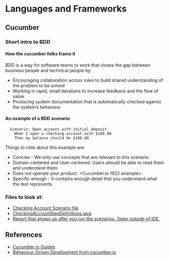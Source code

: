 # Languages and Frameworks
## Cucumber
### Short intro to BDD
#### How the cucumber folks frame it
BDD is a way for software teams to work that closes the gap between business people and technical people by:

* Encouraging collaboration across roles to build shared understanding of the problem to be solved
* Working in rapid, small iterations to increase feedback and the flow of value
* Producing system documentation that is automatically checked against the system’s behaviour
#### An example of a BDD scenario
```
  Scenario: Open account with initial deposit
    When I open a checking account with $100.00
    Then my balance should be $100.00
```
Things to note about this example are:
* Concise - We only use concepts that are relevant to this scenario.
* Domain-centered and User-centered. Users should be able to read them and understand them.
* Does not operate your product. <Cucumber.io 1922 example>
* Specific enough - It contains enough detail that you understand what the test represents.

### Files to look at:
* [Checking Account Scenario file](../src/test/resources/features/CheckingAccount.feature)
* [CheckingAccountStepDefinitions.java](../src/main/java/developer_learning_resources/languages_and_frameworks/cucumber/CheckingAccount.java)
* [Report that shows up after you run the scenarios. Open outside of IDE.](../target/cucumber-report.html)

## References
* [Cucumber.io Guides](https://cucumber.io/docs/guides/)
* [Behaviour-Driven Development from cucumber.io](https://cucumber.io/docs/bdd/)